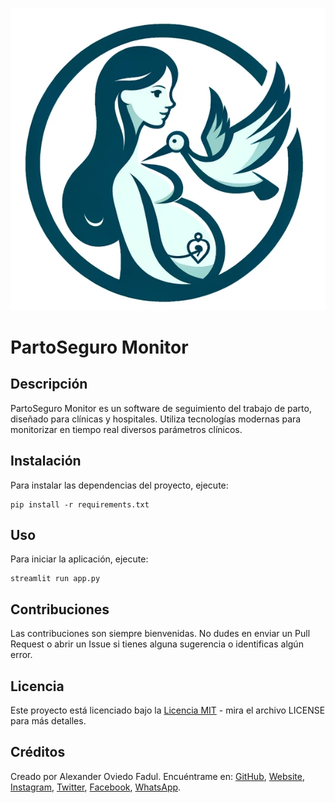 ![Logo del detector de PartoSeguro Monitor](https://github.com/bladealex9848/PartoSeguroApp/blob/main/img/logo.png?raw=true)

# PartoSeguro Monitor

## Descripción
PartoSeguro Monitor es un software de seguimiento del trabajo de parto, diseñado para clínicas y hospitales. Utiliza tecnologías modernas para monitorizar en tiempo real diversos parámetros clínicos.

## Instalación
Para instalar las dependencias del proyecto, ejecute:
```
pip install -r requirements.txt
```

## Uso
Para iniciar la aplicación, ejecute:
```
streamlit run app.py
```

## Contribuciones

Las contribuciones son siempre bienvenidas. No dudes en enviar un Pull Request o abrir un Issue si tienes alguna sugerencia o identificas algún error.

## Licencia

Este proyecto está licenciado bajo la [Licencia MIT](LICENSE) - mira el archivo LICENSE para más detalles.

## Créditos

Creado por Alexander Oviedo Fadul. Encuéntrame en: [GitHub](https://github.com/bladealex9848), [Website](https://alexander.oviedo.isabellaea.com/), [Instagram](https://www.instagram.com/alexander.oviedo.fadul), [Twitter](https://twitter.com/alexanderofadul), [Facebook](https://www.facebook.com/alexanderof/), [WhatsApp](https://api.whatsapp.com/send?phone=573015930519&text=Hola%20!Quiero%20conversar%20contigo!%20).
